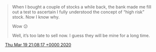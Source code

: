 > When I bought a couple of stocks a while back, the bank made me fill out a test to ascertain I fully understood the concept of “high risk” stock\. Now I know why\.   
>   
> Wow 😕  
>   
> Well, it’s too late to sell now\. I guess they will be mine for a long time\.

<img src="../../media/tweet.ico" width="12" /> [Thu Mar 19 21:08:17 +0000 2020](https://twitter.com/DromerDenker/status/1240746942457679874)